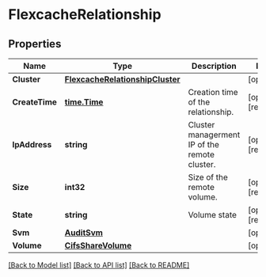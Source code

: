 # FlexcacheRelationship

## Properties

Name | Type | Description | Notes
------------ | ------------- | ------------- | -------------
**Cluster** | [**FlexcacheRelationshipCluster**](flexcache_relationship_cluster.md) |  | [optional] 
**CreateTime** | [**time.Time**](time.Time.md) | Creation time of the relationship. | [optional] [readonly] 
**IpAddress** | **string** | Cluster managerment IP of the remote cluster. | [optional] [readonly] 
**Size** | **int32** | Size of the remote volume. | [optional] [readonly] 
**State** | **string** | Volume state | [optional] [readonly] 
**Svm** | [**AuditSvm**](audit_svm.md) |  | [optional] 
**Volume** | [**CifsShareVolume**](cifs_share_volume.md) |  | [optional] 

[[Back to Model list]](../README.md#documentation-for-models) [[Back to API list]](../README.md#documentation-for-api-endpoints) [[Back to README]](../README.md)


